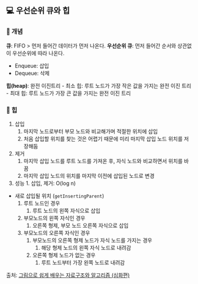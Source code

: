 ## 💻 우선순위 큐와 힙

### 📌 개념

**큐**: FIFO > 먼저 들어간 데이터가 먼저 나온다.
**우선순위 큐**: 먼저 들어간 순서와 상관없이 우선순위에 따라 나온다.

-   Enqueue: 삽입
-   Dequeue: 삭제

**힙(heap)**: 완전 이진트리 - 최소 힙: 루트 노드가 가장 작은 값을 가지는 완전 이진 트리 - 최대 힙: 루트 노드가 가장 큰 값을 가지는 완전 이진 트리

### 📌 힙

1. 삽입
    1. 마지막 노드로부터 부모 노드와 비교해가며 적절한 위치에 삽입
    2. 처음 삽입할 위치를 찾는 것은 어렵기 때문에 미리 마지막 삽입 노드 위치를 저장해둠
2. 제거
    1. 마지막 삽입 노드를 루트 노드를 가져온 후, 자식 노드와 비교하면서 위치를 바꿈
    2. 마지막 삽입 노드의 위치를 마지막 이전에 삽입된 노드로 변경
3. 성능 1. 삽입, 제거: O(log n)

-   새로 삽입될 위치 (`getInsertingParent`)
    1. 루트 노드인 경우
        1. 루트 노드의 왼쪽 자식으로 삽입
    2. 부모노드의 왼쪽 자식인 경우
        1. 오른쪽 형제, 부모 노드 오른쪽 자식으로 삽입
    3. 부모노드의 오른쪽 자식인 경우
        1. 부모노드의 오른쪽 형제 노드가 자식 노드를 가지는 경우
            1. 해당 형제 노드의 왼쪽 자식 노드로 내려감
        2. 오른쪽 형제 노드가 없는 경우
            1. 루트 노드부터 가장 왼쪽 노드로 내려감

출처: [그림으로 쉽게 배우는 자료구조와 알고리즘 (심화편)](https://www.inflearn.com/course/%EA%B7%B8%EB%A6%BC%EC%9C%BC%EB%A1%9C-%EC%89%BD%EA%B2%8C-%EC%9E%90%EB%A3%8C%EA%B5%AC%EC%A1%B0-%EC%95%8C%EA%B3%A0%EB%A6%AC%EC%A6%98-%EC%8B%AC%ED%99%94/dashboard)
